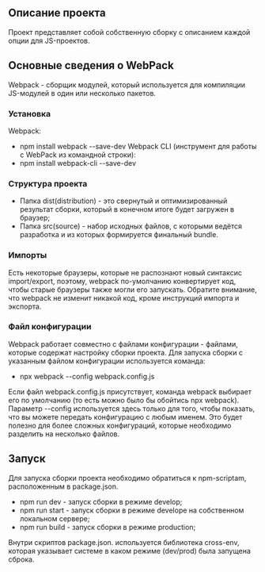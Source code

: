 ## Описание проекта
Проект представляет собой собственную сборку с описанием каждой опции для JS-проектов.

## Основные сведения о WebPack
Webpack - сборщик модулей, который используется для компиляции JS-модулей в один или несколько пакетов. 

### Установка
Webpack:
- npm install webpack --save-dev
Webpack CLI (инструмент для работы с WebPack из командной строки):
- npm install webpack-cli --save-dev

### Структура проекта
- Папка dist(distribution) - это свернутый и оптимизированный результат сборки, который в конечном итоге будет загружен в браузер;
- Папка src(source) - набор исходных файлов, с которыми ведётся разработка и из которых формируется финальный bundle.

### Импорты
Есть некоторые браузеры, которые не распознают новый синтаксис import/export, поэтому, webpack по-умолчанию конвертирует код, чтобы старые браузеры также могли его запускать. Обратите внимание, что webpack не изменит никакой код, кроме инструкций импорта и экспорта.

### Файл конфигурации
Webpack работает совместно с файлами конфигурации - файлами, которые содержат настройку сборки проекта.
Для запуска сборки с указанным файлом конфигурации используется команда:
- npx webpack --config webpack.config.js

Если файл webpack.config.js присутствует, команда webpack выбирает его по умолчанию (то есть можно было бы обойтись npx webpack). Параметр --config используется здесь только для того, чтобы показать, что вы можете передать конфигурацию с любым именем. Это будет полезно для более сложных конфигураций, которые необходимо разделить на несколько файлов.

## Запуск
Для запуска сборки проекта необходимо обратиться к npm-scriptam, расположенным в package.json.
- npm run dev - запуск сборки в режиме develop;
- npm run start - запуск сборки в режиме develope на собственном локальном сервере;
- npm run build - запуск сборки в режиме production;

Внутри скриптов package.json. используется библиотека cross-env, которая указывает системе в каком режиме (dev/prod) была запущена сброка.